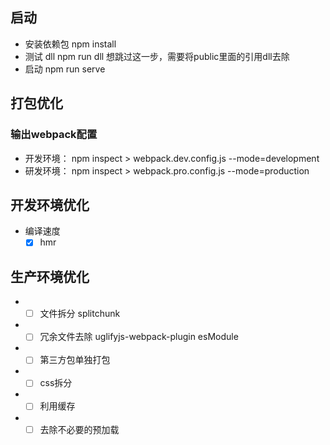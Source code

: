 ## 启动
* 安装依赖包 npm install
* 测试 dll npm run dll  想跳过这一步，需要将public里面的引用dll去除
* 启动 npm run serve


## 打包优化
### 输出webpack配置
* 开发环境： npm inspect > webpack.dev.config.js --mode=development
* 研发环境： npm inspect > webpack.pro.config.js --mode=production

## 开发环境优化
* 编译速度  
  - [X] hmr

## 生产环境优化
* - [ ] 文件拆分
      splitchunk
* - [ ] 冗余文件去除
      uglifyjs-webpack-plugin
      esModule
* - [ ] 第三方包单独打包
* - [ ] css拆分
* - [ ] 利用缓存
* - [ ] 去除不必要的预加载
